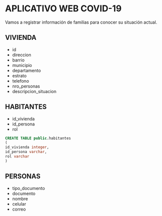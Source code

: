 # APLICATIVO WEB COVID-19

Vamos a registrar información de familias para conocer su situación actual.

## VIVIENDA

- id
- direccion
- barrio
- municipio
- departamento
- estrato
- telefono
- nro_personas
- descripcion_situacion

## HABITANTES

- id_vivienda
- id_persona
- rol

```sql
CREATE TABLE public.habitantes
(
id_vivienda integer,
id_persona varchar,
rol varchar
)
```

## PERSONAS

- tipo_documento
- documento
- nombre
- celular
- correo
